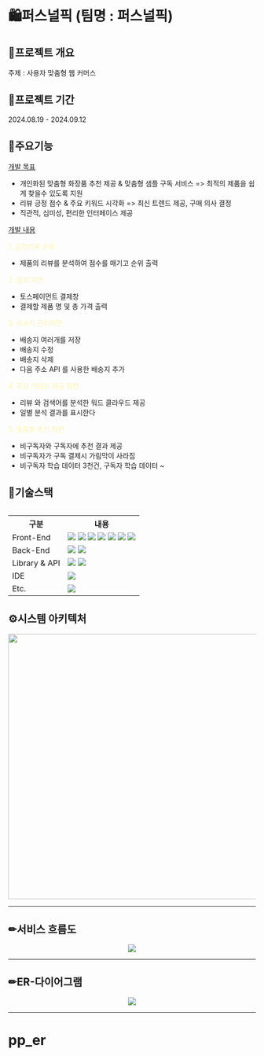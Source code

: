 # 🛍퍼스널픽 (팀명 : 퍼스널픽)
<!-- ![header](https://capsule-render.vercel.app/api?type=waving&color=auto&height=200&section=header&text=%20Matching%20Service&fontSize=40)-->

## 👀프로젝트 개요 
주제 : 사용자 맞춤형 웹 커머스


## 📅프로젝트 기간
2024.08.19 - 2024.09.12

## 🎲주요기능
<ins>개발 목표</ins>
- 개인화된 맞춤형 화장품 추천 제공 & 맞춤형 샘플 구독 서비스 => 최적의 제품을 쉽게 찾을수 있도록 지원
- 리뷰 긍정 점수 & 주요 키워드 시각화 => 최신 트렌드 제공, 구매 의사 결정
- 직관적, 심미성, 편리한 인터페이스 제공

<ins>개발 내용</ins>

<span style="color:#fff5b1"> 1. 긍정리뷰 순위 </span>
  - 제품의 리뷰를 분석하여 점수를 매기고 순위 출력
    
<span style="color:#fff5b1"> 2. 결제 화면 </span>
  - 토스페이먼트 결제창
  - 결제할 제품 명 및 총 가격 출력

<span style="color:#fff5b1"> 3. 배송지 관리화면 </span>
  - 배송지 여러개를 저장
  - 배송지 수정
  - 배송지 삭제
  - 다음 주소 API 를 사용한 배송지 추가

<span style="color:#fff5b1"> 4. 주요 키워드 제공 화면</span>  
  - 리뷰 와 검색어를 분석한 워드 클라우드 제공
  - 일별 분석 결과를 표시한다

<span style="color:#fff5b1"> 5. 맞춤형 추천 화면</span>  
  - 비구독자와 구독자에 추천 결과 제공
  - 비구독자가 구독 결제시 가림막이 사라짐
  - 비구독자 학습 데이터 3천건, 구독자 학습 데이터 ~

## 🔨기술스택
<table>
  <tr>
    <th>구분</th>
    <th>내용</th>
  </tr>
  <tr>
    <td>Front-End</td>
    <td>
      <img src="https://img.shields.io/badge/javascript-F7DF1E?style=for-the-badge&logo=javascript&logoColor=black"/>
      <img src="https://img.shields.io/badge/React-F7DF1E?style=for-the-badge&logo=React&logoColor=black"/>
      <img src="https://img.shields.io/badge/HTML-E34F26?style=for-the-badge&logo=html5&logoColor=white"/>
      <img src="https://img.shields.io/badge/SCSS-1572B6?style=for-the-badge&logo=sass&logoColor=white"/>
      <img src="https://img.shields.io/badge/VSCode-007ACC?style=for-the-badge&logo=VisualStudioCode&logoColor=white"/>   
      <img src="https://img.shields.io/badge/swiper-007396?style=for-the-badge&logo=swiper&logoColor=white"/> 
      <img src="https://img.shields.io/badge/SweetAlert2-EE4353?style=for-the-badge&logoColor=white"/> 
    </td>
    
<img alt="" src="" />
  </tr>
  <tr>
    <td>Back-End</td>
    <td>
      <img src="https://img.shields.io/badge/Flask-6DB33F?style=for-the-badge&logo=flask&logoColor=white"/>
      <img src="https://img.shields.io/badge/MySQL-4479A1?style=for-the-badge&logo=MySQL&logoColor=white"/> 
    </td>
  </tr>
  <tr>
    <td>Library & API</td>
    <td>
        <img src="https://img.shields.io/badge/TossPayment-007CE2?style=for-the-badge&logo=Toss&logoColor=white">
        <img src="https://img.shields.io/badge/Daum 주소 Api-010101?style=for-the-badge&logo=KaKao&logoColor=white"> 
    </td>
  <tr>
    <td>IDE</td>
    <td>
      <img src="https://img.shields.io/badge/VSCode-007ACC?style=for-the-badge&logo=VisualStudioCode&logoColor=white"/> 
    </td>
  </tr>
  <tr>
    <td>Etc.</td>
    <td>
      <img src="https://img.shields.io/badge/GitHub-181717?style=for-the-badge&logo=GitHub&logoColor=white"/>
    </td>
  </tr>
</table>



## ⚙시스템 아키텍처
<p align="center"><img src="https://github.com/user-attachments/assets/5bacfafb-d76b-41d9-b612-ad373d0ec169" height="540px"></p>

***

## ✏서비스 흐름도
<p align="center"><img src="https://github.com/user-attachments/assets/6841d69d-ecb5-4313-adc2-aa8c8126a7d1" weight="450px"></p>

***

## ✏ER-다이어그램
<p align="center"><img src="https://github.com/user-attachments/assets/dd4f9db2-8b2c-4549-8c48-676671bfbc37"></p>

***


<!--
## 🚨트러블슈팅
<h4>1번 문제</h4>

![Frame 3](https://github.com/2024-SMHRD-SW-DataDesign-1/AnimalLove/assets/167040672/3123dbd8-17f3-4d48-aa92-81a7d2e3df25) <br>
![Frame 4](https://github.com/2024-SMHRD-SW-DataDesign-1/AnimalLove/assets/167040672/355b8d19-5493-4c86-b342-17165cd3f862)
<p>• 1번 오류 : 세션을 가져와 중복확인 조건 사용 시 기존 정보를 사용하지 못하는 오류 발생</p>
<p>• 2번 해결방안 : ChkResult 조건을 로그인 세션에서 가져온 정보와 같을 때도 정보 수정이 가능하도록 조건을 변경하여 해결</p>

***

<h4>2번 문제</h4>

![Frame 5](https://github.com/2024-SMHRD-SW-DataDesign-1/AnimalLove/assets/167040672/659bba96-b032-4d0b-82e1-a9c811db7bcf)
![image](https://github.com/2024-SMHRD-SW-DataDesign-1/AnimalLove/assets/109319988/7e4713c1-33a8-41fb-97ab-3f8a19d33445)
<p>• 오류 : 채팅이 들어왔을 때 알림이 실시간으로 갱신이 되지 않는 오류 </p>
<p>• 해결방안 : 채팅 리스트가 생성될 때 소켓을 한번 더 열어줌 으로써 오류 해결</p>
-->
# pp_er
